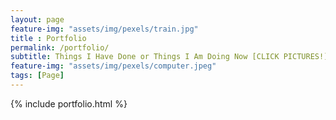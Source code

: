 ```yaml
--- 
layout: page
feature-img: "assets/img/pexels/train.jpg"
title : Portfolio 
permalink: /portfolio/
subtitle: Things I Have Done or Things I Am Doing Now [CLICK PICTURES!]
feature-img: "assets/img/pexels/computer.jpeg"
tags: [Page]
---
```


{% include portfolio.html %}
